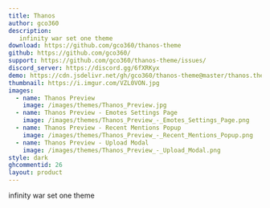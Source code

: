 ```yaml
---
title: Thanos
author: gco360
description:
   infinity war set one theme
download: https://github.com/gco360/thanos-theme
github: https://github.com/gco360/
support: https://github.com/gco360/thanos-theme/issues/
discord_server: https://discord.gg/6fXRKyx
demo: https://cdn.jsdelivr.net/gh/gco360/thanos-theme@master/thanos.theme.css
thumbnail: https://i.imgur.com/VZL0VON.jpg
images:
  - name: Thanos Preview
    image: /images/themes/Thanos_Preview.jpg
  - name: Thanos Preview - Emotes Settings Page
    image: /images/themes/Thanos_Preview_-_Emotes_Settings_Page.png
  - name: Thanos Preview - Recent Mentions Popup
    image: /images/themes/Thanos_Preview_-_Recent_Mentions_Popup.png
  - name: Thanos Preview - Upload Modal
    image: /images/themes/Thanos_Preview_-_Upload_Modal.png
style: dark
ghcommentid: 26
layout: product
---
```

infinity war set one theme
